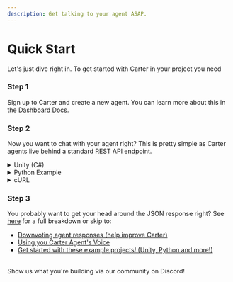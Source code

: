 ```yaml
---
description: Get talking to your agent ASAP.
---
```


# Quick Start

Let's just dive right in. To get started with Carter in your project you need

### **Step 1**

Sign up to Carter and create a new agent. You can learn more about this in the [Dashboard Docs](dashboard/agents/).

### **Step 2**

Now you want to chat with your agent right? This is pretty simple as Carter agents live behind a standard REST API endpoint.

<details>

<summary>Unity (C#)</summary>

{% code lineNumbers="true" %}
```csharp
using UnityEngine.Networking;

...

WWWForm form = new WWWForm();
form.AddField("aquery", "YOUR MESSAGE TO CARTER!);
form.AddField("api_key", "YOUR-API-KEY);
form.AddField("uuid", "USER-ID");

UnityWebRequest www = UnityWebRequest.Post("https://api.carterapi.com/v0/chat", form);
yield return www.SendWebRequest();

if (www.result != UnityWebRequest.Result.Success) {
    Debug.Log(www.error);
}
else {
    var response = www.downloadHandler.text;          
    Debug.Log(response);
}

```
{% endcode %}

</details>

<details>

<summary>Python Example</summary>

```python
import requests
import json

url = "https://api.carterapi.com/v0/chat"

payload = json.dumps({
  "api_key": "MY API KEY",
  "query": "MY MESSAGE TO CARTER",
  "uuid": "A UNIQUE USER ID"
})
headers = {
  'Content-Type': 'application/json'
}

response = requests.request("POST", url, headers=headers, data=payload)

print(response.text)
```

</details>

<details>

<summary>cURL</summary>

You could send a simple cURL request like this:

```
curl --location --request POST 'https://api.carterapi.com/v0/chat' \
--header 'Content-Type: application/json' \
--data-raw '{
    "api_key": "MY API KEY",
    "query": "MY MESSAGE TO CARTER",
    "uuid": "A UNIQUE USER ID"
}'
```

</details>

### **Step 3**

You probably want to get your head around the JSON response right? See[ here](carter-api/api-response.md) for a full breakdown or skip to:

* [Downvoting agent responses (help improve Carter)](carter-api/downvote-agent-responses.md)
* [Using you Carter Agent's Voice](carter-api/voice-api.md)
* [Get started with these example projects! (Unity, Python and more!)](examples/)

\
Show us what you're building via our community on Discord!

